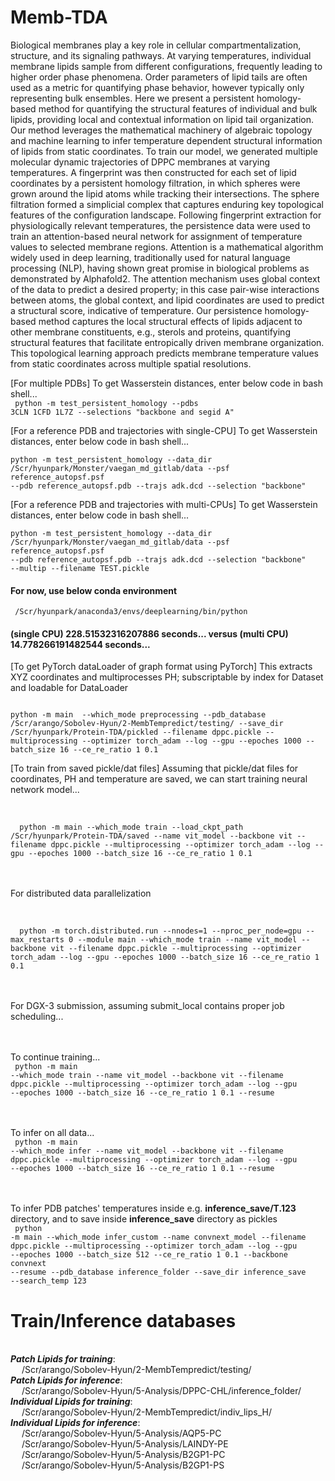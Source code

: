 # Memb-TDA

Biological membranes play a key role in cellular compartmentalization, structure, and its signaling pathways. At varying temperatures, individual membrane lipids sample from different configurations, frequently leading to higher order phase phenomena. Order parameters of lipid tails are often used as a metric for quantifying phase behavior, however typically only representing bulk ensembles. Here we present a persistent homology-based method for quantifying the structural features of individual and bulk lipids, providing local and contextual information on lipid tail organization. Our method leverages the mathematical machinery of algebraic topology and machine learning to infer temperature dependent structural information of lipids from static coordinates. 
To train our model, we generated multiple molecular dynamic trajectories of DPPC membranes at varying temperatures. A fingerprint was then constructed for each set of lipid coordinates by a persistent homology filtration, in which spheres were grown around the lipid atoms while tracking their intersections. 
The sphere filtration formed a simplicial complex that captures enduring key topological features of the configuration landscape. Following fingerprint extraction for physiologically relevant temperatures, the persistence data were used to train an attention-based neural network for assignment of temperature values to selected membrane regions. Attention is a mathematical algorithm widely used in deep learning, traditionally used for natural language processing (NLP), having shown great promise in biological problems as demonstrated by Alphafold2. The attention mechanism uses global context of the data to predict a desired property; in this case pair-wise interactions between atoms, the global context, and lipid coordinates are used to predict a structural score, indicative of temperature. Our persistence homology-based method captures the local structural effects of lipids adjacent to other membrane constituents, e.g., sterols and proteins, quantifying structural features that facilitate entropically driven membrane organization. 
This topological learning approach predicts membrane temperature values from static coordinates across multiple spatial resolutions.




[For multiple PDBs] To get Wasserstein distances, enter below code in bash shell... </br>
<code>
python -m test_persistent_homology --pdbs 3CLN 1CFD 1L7Z --selections "backbone and segid A" 
</code>

[For a reference PDB and trajectories with single-CPU] To get Wasserstein distances, enter below code in bash shell... </br>
<code>
python -m test_persistent_homology --data_dir /Scr/hyunpark/Monster/vaegan_md_gitlab/data --psf reference_autopsf.psf --pdb reference_autopsf.pdb --trajs adk.dcd --selection "backbone"
</code>

[For a reference PDB and trajectories with multi-CPUs] To get Wasserstein distances, enter below code in bash shell... </br>
<code>
python -m test_persistent_homology --data_dir /Scr/hyunpark/Monster/vaegan_md_gitlab/data --psf reference_autopsf.psf --pdb reference_autopsf.pdb --trajs adk.dcd --selection "backbone" --multip --filename TEST.pickle
</code>

#### For now, use below conda environment
<code> /Scr/hyunpark/anaconda3/envs/deeplearning/bin/python </code>

#### (single CPU) 228.51532316207886 seconds... versus (multi CPU) 14.778266191482544 seconds... <br>

[To get PyTorch dataLoader of graph format using PyTorch] This extracts XYZ coordinates and multiprocesses PH; subscriptable by index for Dataset and loadable for DataLoader </br>

<code>
python -m main  --which_mode preprocessing --pdb_database /Scr/arango/Sobolev-Hyun/2-MembTempredict/testing/ --save_dir /Scr/hyunpark/Protein-TDA/pickled --filename dppc.pickle --multiprocessing --optimizer torch_adam --log --gpu --epoches 1000 --batch_size 16 --ce_re_ratio 1 0.1 
</code>

[To train from saved pickle/dat files] Assuming that pickle/dat files for coordinates, PH and temperature are saved, we can start training neural network model...</br>


</br>
<code>
  python -m main --which_mode train --load_ckpt_path /Scr/hyunpark/Protein-TDA/saved --name vit_model --backbone vit --filename dppc.pickle --multiprocessing --optimizer torch_adam --log --gpu --epoches 1000 --batch_size 16 --ce_re_ratio 1 0.1
</code>

<br><br> For distributed data parallelization <br>


</br>
<code>
  python -m torch.distributed.run --nnodes=1 --nproc_per_node=gpu --max_restarts 0 --module main --which_mode train --name vit_model --backbone vit --filename dppc.pickle --multiprocessing --optimizer torch_adam --log --gpu --epoches 1000 --batch_size 16 --ce_re_ratio 1 0.1
</code>
  
<br><br> For DGX-3 submission, assuming submit_local contains proper job scheduling...<br>

<br><br> To continue training...<br>
<code>
python -m main --which_mode train --name vit_model --backbone vit --filename dppc.pickle --multiprocessing --optimizer torch_adam --log --gpu --epoches 1000 --batch_size 16 --ce_re_ratio 1 0.1 --resume
</code>

<br><br> To infer on all data...<br>
<code>
python -m main --which_mode infer --name vit_model --backbone vit --filename dppc.pickle --multiprocessing --optimizer torch_adam --log --gpu --epoches 1000 --batch_size 16 --ce_re_ratio 1 0.1 --resume
</code>

<br><br> To infer PDB patches' temperatures inside e.g. **inference_save/T.123** directory, and to save inside **inference_save** directory as pickles<br>
<code>
python -m main --which_mode infer_custom --name convnext_model --filename dppc.pickle --multiprocessing --optimizer torch_adam --log --gpu --epoches 1000 --batch_size 512 --ce_re_ratio 1 0.1 --backbone convnext --resume --pdb_database inference_folder --save_dir inference_save --search_temp 123
</code>

# Train/Inference databases
<br> ***Patch Lipids for training***:
<br>    &ensp;&ensp; /Scr/arango/Sobolev-Hyun/2-MembTempredict/testing/
<br> ***Patch Lipids for inference***:
<br>    &ensp;&ensp; /Scr/arango/Sobolev-Hyun/5-Analysis/DPPC-CHL/inference_folder/
<br> ***Individual Lipids for training***:
<br>    &ensp;&ensp; /Scr/arango/Sobolev-Hyun/2-MembTempredict/indiv_lips_H/
<br> ***Individual Lipids for inference***: 
<br>    &ensp;&ensp; /Scr/arango/Sobolev-Hyun/5-Analysis/AQP5-PC
<br>    &ensp;&ensp; /Scr/arango/Sobolev-Hyun/5-Analysis/LAINDY-PE
<br>    &ensp;&ensp; /Scr/arango/Sobolev-Hyun/5-Analysis/B2GP1-PC
<br>    &ensp;&ensp; /Scr/arango/Sobolev-Hyun/5-Analysis/B2GP1-PS
